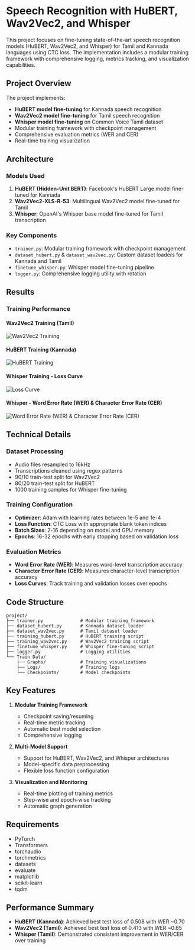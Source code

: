 # Speech Recognition with HuBERT, Wav2Vec2, and Whisper

This project focuses on fine-tuning state-of-the-art speech recognition models (HuBERT, Wav2Vec2, and Whisper) for Tamil and Kannada languages using CTC loss. The implementation includes a modular training framework with comprehensive logging, metrics tracking, and visualization capabilities.

## Project Overview

The project implements:
- **HuBERT model fine-tuning** for Kannada speech recognition
- **Wav2Vec2 model fine-tuning** for Tamil speech recognition  
- **Whisper model fine-tuning** on Common Voice Tamil dataset
- Modular training framework with checkpoint management
- Comprehensive evaluation metrics (WER and CER)
- Real-time training visualization

## Architecture

### Models Used
1. **HuBERT (Hidden-Unit BERT)**: Facebook's HuBERT Large model fine-tuned for Kannada
2. **Wav2Vec2-XLS-R-53**: Multilingual Wav2Vec2 model fine-tuned for Tamil
3. **Whisper**: OpenAI's Whisper base model fine-tuned for Tamil transcription

### Key Components
- `trainer.py`: Modular training framework with checkpoint management
- `dataset_hubert.py` & `dataset_wav2vec.py`: Custom dataset loaders for Kannada and Tamil
- `finetune_whisper.py`: Whisper model fine-tuning pipeline
- `logger.py`: Comprehensive logging utility with rotation

## Results

### Training Performance

#### Wav2Vec2 Training (Tamil)
![Wav2Vec2 Training](Train%20Data/Graphs/wav2vec2_train_2.png)

#### HuBERT Training (Kannada)
![HuBERT Training](Train%20Data/Graphs/hubert_train_1.png)

#### Whisper Training - Loss Curve
![Loss Curve](Train%20Data/Graphs/q2_loss.png)

#### Whisper - Word Error Rate (WER) & Character Error Rate (CER)
![Word Error Rate (WER) & Character Error Rate (CER)](Train%20Data/Graphs/q2_wer_cer.png)

## Technical Details

### Dataset Processing
- Audio files resampled to 16kHz
- Transcriptions cleaned using regex patterns
- 90/10 train-test split for Wav2Vec2
- 80/20 train-test split for HuBERT
- 1000 training samples for Whisper fine-tuning

### Training Configuration
- **Optimizer**: Adam with learning rates between 1e-5 and 1e-4
- **Loss Function**: CTC Loss with appropriate blank token indices
- **Batch Sizes**: 2-16 depending on model and GPU memory
- **Epochs**: 16-32 epochs with early stopping based on validation loss

### Evaluation Metrics
- **Word Error Rate (WER)**: Measures word-level transcription accuracy
- **Character Error Rate (CER)**: Measures character-level transcription accuracy
- **Loss Curves**: Track training and validation losses over epochs

## Code Structure

```
project/
├── trainer.py              # Modular training framework
├── dataset_hubert.py       # Kannada dataset loader
├── dataset_wav2vec.py      # Tamil dataset loader
├── training_hubert.py      # HuBERT training script
├── training_wav2vec.py     # Wav2Vec2 training script
├── finetune_whisper.py     # Whisper fine-tuning script
├── logger.py               # Logging utilities
└── Train Data/
    ├── Graphs/             # Training visualizations
    ├── Logs/               # Training logs
    └── Checkpoints/        # Model checkpoints
```

## Key Features

1. **Modular Training Framework**
   - Checkpoint saving/resuming
   - Real-time metric tracking
   - Automatic best model selection
   - Comprehensive logging

2. **Multi-Model Support**
   - Support for HuBERT, Wav2Vec2, and Whisper architectures
   - Model-specific data preprocessing
   - Flexible loss function configuration

3. **Visualization and Monitoring**
   - Real-time plotting of training metrics
   - Step-wise and epoch-wise tracking
   - Automatic graph generation

## Requirements

- PyTorch
- Transformers
- torchaudio
- torchmetrics
- datasets
- evaluate
- matplotlib
- scikit-learn
- tqdm

## Performance Summary

- **HuBERT (Kannada)**: Achieved best test loss of 0.508 with WER ~0.70
- **Wav2Vec2 (Tamil)**: Achieved best test loss of 0.413 with WER ~0.65
- **Whisper (Tamil)**: Demonstrated consistent improvement in WER/CER over training
